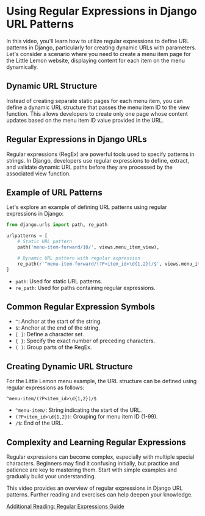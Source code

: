 
# Using Regular Expressions in Django URL Patterns

In this video, you'll learn how to utilize regular expressions to define URL patterns in Django, particularly for creating dynamic URLs with parameters. Let's consider a scenario where you need to create a menu item page for the Little Lemon website, displaying content for each item on the menu dynamically.

## Dynamic URL Structure

Instead of creating separate static pages for each menu item, you can define a dynamic URL structure that passes the menu item ID to the view function. This allows developers to create only one page whose content updates based on the menu item ID value provided in the URL.

## Regular Expressions in Django URLs

Regular expressions (RegEx) are powerful tools used to specify patterns in strings. In Django, developers use regular expressions to define, extract, and validate dynamic URL paths before they are processed by the associated view function.

## Example of URL Patterns

Let's explore an example of defining URL patterns using regular expressions in Django:

```python
from django.urls import path, re_path

urlpatterns = [
    # Static URL pattern
    path('menu-item-forward/10/', views.menu_item_view),

    # Dynamic URL pattern with regular expression
    re_path(r'^menu-item-forward/(?P<item_id>\d{1,2})/$', views.menu_item_view),
]
```

- `path`: Used for static URL patterns.
- `re_path`: Used for paths containing regular expressions.

## Common Regular Expression Symbols

- `^`: Anchor at the start of the string.
- `$`: Anchor at the end of the string.
- `[ ]`: Define a character set.
- `{ }`: Specify the exact number of preceding characters.
- `( )`: Group parts of the RegEx.

## Creating Dynamic URL Structure

For the Little Lemon menu example, the URL structure can be defined using regular expressions as follows:

```
^menu-item/(?P<item_id>\d{1,2})/$
```

- `^menu-item/`: String indicating the start of the URL.
- `(?P<item_id>\d{1,2})`: Grouping for menu item ID (1-99).
- `/$`: End of the URL.

## Complexity and Learning Regular Expressions

Regular expressions can become complex, especially with multiple special characters. Beginners may find it confusing initially, but practice and patience are key to mastering them. Start with simple examples and gradually build your understanding.

This video provides an overview of regular expressions in Django URL patterns. Further reading and exercises can help deepen your knowledge.

[Additional Reading: Regular Expressions Guide](link_to_additional_reading)

